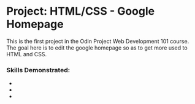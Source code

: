 # Project: HTML/CSS - Google Homepage

This is the first project in the Odin Project Web Development 101 course. The goal here is to edit the google homepage so as to get more used to HTML and CSS.

### Skills Demonstrated:
* 
* 
* 
